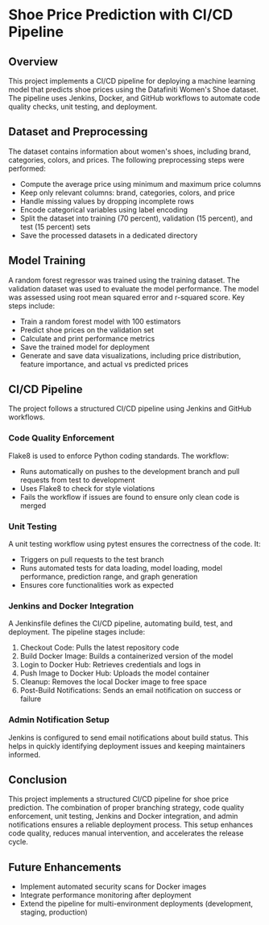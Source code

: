 # Shoe Price Prediction with CI/CD Pipeline

## Overview
This project implements a CI/CD pipeline for deploying a machine learning model that predicts shoe prices using the Datafiniti Women's Shoe dataset. The pipeline uses Jenkins, Docker, and GitHub workflows to automate code quality checks, unit testing, and deployment.

## Dataset and Preprocessing
The dataset contains information about women's shoes, including brand, categories, colors, and prices. The following preprocessing steps were performed:

- Compute the average price using minimum and maximum price columns
- Keep only relevant columns: brand, categories, colors, and price
- Handle missing values by dropping incomplete rows
- Encode categorical variables using label encoding
- Split the dataset into training (70 percent), validation (15 percent), and test (15 percent) sets
- Save the processed datasets in a dedicated directory

## Model Training
A random forest regressor was trained using the training dataset. The validation dataset was used to evaluate the model performance. The model was assessed using root mean squared error and r-squared score. Key steps include:

- Train a random forest model with 100 estimators
- Predict shoe prices on the validation set
- Calculate and print performance metrics
- Save the trained model for deployment
- Generate and save data visualizations, including price distribution, feature importance, and actual vs predicted prices

## CI/CD Pipeline
The project follows a structured CI/CD pipeline using Jenkins and GitHub workflows.

### Code Quality Enforcement
Flake8 is used to enforce Python coding standards. The workflow:

- Runs automatically on pushes to the development branch and pull requests from test to development
- Uses Flake8 to check for style violations
- Fails the workflow if issues are found to ensure only clean code is merged

### Unit Testing
A unit testing workflow using pytest ensures the correctness of the code. It:

- Triggers on pull requests to the test branch
- Runs automated tests for data loading, model loading, model performance, prediction range, and graph generation
- Ensures core functionalities work as expected

### Jenkins and Docker Integration
A Jenkinsfile defines the CI/CD pipeline, automating build, test, and deployment. The pipeline stages include:

1. Checkout Code: Pulls the latest repository code
2. Build Docker Image: Builds a containerized version of the model
3. Login to Docker Hub: Retrieves credentials and logs in
4. Push Image to Docker Hub: Uploads the model container
5. Cleanup: Removes the local Docker image to free space
6. Post-Build Notifications: Sends an email notification on success or failure

### Admin Notification Setup
Jenkins is configured to send email notifications about build status. This helps in quickly identifying deployment issues and keeping maintainers informed.

## Conclusion
This project implements a structured CI/CD pipeline for shoe price prediction. The combination of proper branching strategy, code quality enforcement, unit testing, Jenkins and Docker integration, and admin notifications ensures a reliable deployment process. This setup enhances code quality, reduces manual intervention, and accelerates the release cycle.

## Future Enhancements
- Implement automated security scans for Docker images
- Integrate performance monitoring after deployment
- Extend the pipeline for multi-environment deployments (development, staging, production)
